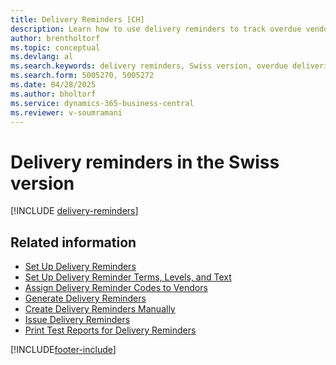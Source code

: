 ```yaml
---
title: Delivery Reminders [CH]
description: Learn how to use delivery reminders to track overdue vendor shipments, and to remind vendors about overdue deliveries in the Swiss version. 
author: brentholtorf
ms.topic: conceptual
ms.devlang: al
ms.search.keywords: delivery reminders, Swiss version, overdue deliveries, vendor shipments, track vendor shipments, remind vendors
ms.search.form: 5005270, 5005272
ms.date: 04/28/2025
ms.author: bholtorf
ms.service: dynamics-365-business-central
ms.reviewer: v-soumramani
---
```


# Delivery reminders in the Swiss version

[!INCLUDE [delivery-reminders](../includes/ATCHDE/delivery-reminders.md)]

## Related information

- [Set Up Delivery Reminders](how-to-set-up-delivery-reminders.md)
- [Set Up Delivery Reminder Terms, Levels, and Text](how-to-set-up-delivery-reminder-terms-levels-and-text.md)
- [Assign Delivery Reminder Codes to Vendors](how-to-assign-delivery-reminder-codes-to-vendors.md)   
- [Generate Delivery Reminders](how-to-generate-delivery-reminders.md)
- [Create Delivery Reminders Manually](how-to-create-delivery-reminders-manually.md)
- [Issue Delivery Reminders](how-to-issue-delivery-reminders.md)
- [Print Test Reports for Delivery Reminders](how-to-print-test-reports-for-delivery-reminders.md)

[!INCLUDE[footer-include](../../includes/footer-banner.md)]
